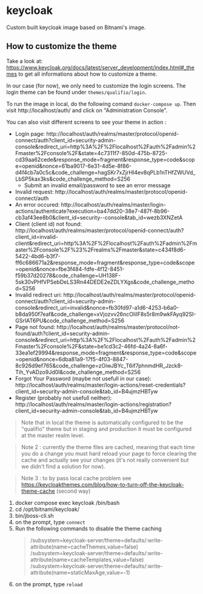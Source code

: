 # keycloak

Custom built keycloak image based on Bitnami's image.

## How to customize the theme

Take a look at: https://www.keycloak.org/docs/latest/server_development/index.html#_themes to get all informations about how to customize a theme.

In our case (for now), we only need to customize the login screens. The login theme can be found under `themes/qualifio/login`.

To run the image in local, do the following comand `docker-compose up`. Then visit http://localhost/auth/ and click on "Administration Console".

You can also visit different screens to see your theme in action :

- Login page: http://localhost/auth/realms/master/protocol/openid-connect/auth?client_id=security-admin-console&redirect_uri=http%3A%2F%2Flocalhost%2Fauth%2Fadmin%2Fmaster%2Fconsole%2F&state=4c7311f7-850d-475b-8725-cd39aa62cede&response_mode=fragment&response_type=code&scope=openid&nonce=61ba9017-6e31-4d5e-8f86-d4f4cb7a0c5c&code_challenge=hagSKr7xZjrHI4ev8qPLb1nTHfZWUVd_LbSP5kax3ks&code_challenge_method=S256
  - Submit an invalid email/password to see an error message
- Invalid request: http://localhost/auth/realms/master/protocol/openid-connect/auth
- An error occured: http://localhost/auth/realms/master/login-actions/authenticate?execution=ba47dd20-38e7-487f-8b96-cb3af43ee8b0&client_id=security--console&tab_id=wezb3XNZetA
- Client (client id) not found: http://localhost/auth/realms/master/protocol/openid-connect/auth?client_id=invalid-client&redirect_uri=http%3A%2F%2Flocalhost%2Fauth%2Fadmin%2Fmaster%2Fconsole%2F%23%2Frealms%2Fmaster&state=c434f8d6-5422-4bd6-b3f7-ff6c686671a2&response_mode=fragment&response_type=code&scope=openid&nonce=fbe3f484-fdfe-4f12-8451-f59b37d20278&code_challenge=UH138F-5sk30vPHfVPSebDeLS3Rn44DEDE2eZDLYXgs&code_challenge_method=S256
- Invalid redirect uri: http://localhost/auth/realms/master/protocol/openid-connect/auth?client_id=security-admin-console&redirect_uri=invalid&nonce=fb30fd97-a1d6-4253-b6a0-b8da950f7eaf&code_challenge=xVjozvv26ncOIiIF8s5r8m9wkFAyq92SI-GSrIAT6PU&code_challenge_method=S256
- Page not found: http://localhost/auth/realms/master/protocol/not-found/auth?client_id=security-admin-console&redirect_uri=http%3A%2F%2Flocalhost%2Fauth%2Fadmin%2Fmaster%2Fconsole%2F&state=be1cd3c2-46fd-4a24-8a6f-33ea1ef29994&response_mode=fragment&response_type=code&scope=openid&nonce=6dba81a9-17f5-4f03-8847-8c926d9ef765&code_challenge=zOiwJBYc_T6if7phnmdHR_Jzck8-Tih_YvADzo9Jd0I&code_challenge_method=S256
- Forgot Your Password (maybe not usefull in our case): http://localhost/auth/realms/master/login-actions/reset-credentials?client_id=security-admin-console&tab_id=B4ujmzHBTyw
- Register (probably not usefull neither): http://localhost/auth/realms/master/login-actions/registration?client_id=security-admin-console&tab_id=B4ujmzHBTyw

> Note that in local the theme is automatically configured to be the "qualifio" theme but in staging and production it must be configured at the master realm level.

> Note 2 : currently the theme files are cached, meaning that each time you do a change you must hard reload your page to force clearing the cache and actually see your changes (it's not really convenient but we didn't find a solution for now).

> Note 3 : to by pass local cache problem see https://keycloakthemes.com/blog/how-to-turn-off-the-keycloak-theme-cache (second way)

1. docker compose exec keycloak /bin/bash
2. cd /opt/bitnami/keycloak/
3. bin/jboss-cli.sh
4. on the prompt, type `connect`
5. Run the following commands to disable the theme caching
   > /subsystem=keycloak-server/theme=defaults/:write-attribute(name=cacheThemes,value=false)  
   > /subsystem=keycloak-server/theme=defaults/:write-attribute(name=cacheTemplates,value=false)  
   > /subsystem=keycloak-server/theme=defaults/:write-attribute(name=staticMaxAge,value=-1)
6. on the prompt, type `reload`
